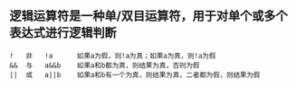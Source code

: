 ## 逻辑运算符是一种单/双目运算符，用于对单个或多个表达式进行逻辑判断
	!	非	!a		如果a为假，则!a为真；如果a为真，则!a为假
	&&	与	a&&b	如果a和b都为真，则结果为真，否则为假
	||	或	a||b	如果a和b有一个为真，则结果为真，二者都为假，则结果为假
